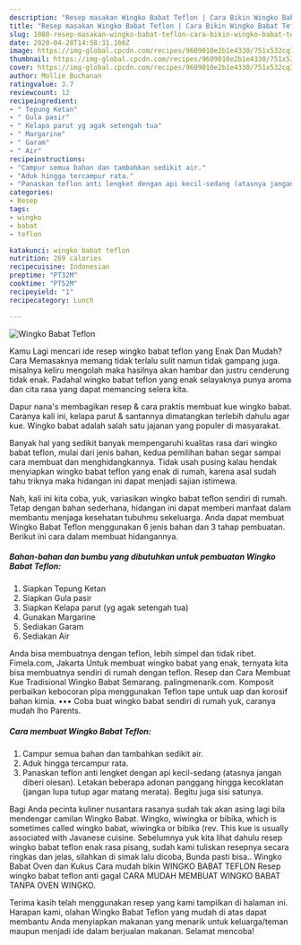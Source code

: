 ```yaml
---
description: "Resep masakan Wingko Babat Teflon | Cara Bikin Wingko Babat Teflon Yang Lezat"
title: "Resep masakan Wingko Babat Teflon | Cara Bikin Wingko Babat Teflon Yang Lezat"
slug: 1080-resep-masakan-wingko-babat-teflon-cara-bikin-wingko-babat-teflon-yang-lezat
date: 2020-04-28T14:58:31.166Z
image: https://img-global.cpcdn.com/recipes/9609010e2b1e4330/751x532cq70/wingko-babat-teflon-foto-resep-utama.jpg
thumbnail: https://img-global.cpcdn.com/recipes/9609010e2b1e4330/751x532cq70/wingko-babat-teflon-foto-resep-utama.jpg
cover: https://img-global.cpcdn.com/recipes/9609010e2b1e4330/751x532cq70/wingko-babat-teflon-foto-resep-utama.jpg
author: Mollie Buchanan
ratingvalue: 3.7
reviewcount: 12
recipeingredient:
- " Tepung Ketan"
- " Gula pasir"
- " Kelapa parut yg agak setengah tua"
- " Margarine"
- " Garam"
- " Air"
recipeinstructions:
- "Campur semua bahan dan tambahkan sedikit air."
- "Aduk hingga tercampur rata."
- "Panaskan teflon anti lengket dengan api kecil-sedang (atasnya jangan diberi olesan). Letakan beberapa adonan panggang hingga kecoklatan (jangan lupa tutup agar matang merata). Begitu juga sisi satunya."
categories:
- Resep
tags:
- wingko
- babat
- teflon

katakunci: wingko babat teflon 
nutrition: 269 calories
recipecuisine: Indonesian
preptime: "PT32M"
cooktime: "PT52M"
recipeyield: "1"
recipecategory: Lunch

---
```



![Wingko Babat Teflon](https://img-global.cpcdn.com/recipes/9609010e2b1e4330/751x532cq70/wingko-babat-teflon-foto-resep-utama.jpg)

Kamu Lagi mencari ide resep wingko babat teflon yang Enak Dan Mudah? Cara Memasaknya memang tidak terlalu sulit namun tidak gampang juga. misalnya keliru mengolah maka hasilnya akan hambar dan justru cenderung tidak enak. Padahal wingko babat teflon yang enak selayaknya punya aroma dan cita rasa yang dapat memancing selera kita.

Dapur nana&#39;s membagikan resep &amp; cara praktis membuat kue wingko babat. Caranya kali ini, kelapa parut &amp; santannya dimatangkan terlebih dahulu agar kue. Wingko babat adalah salah satu jajanan yang populer di masyarakat.

Banyak hal yang sedikit banyak mempengaruhi kualitas rasa dari wingko babat teflon, mulai dari jenis bahan, kedua pemilihan bahan segar sampai cara membuat dan menghidangkannya. Tidak usah pusing kalau hendak menyiapkan wingko babat teflon yang enak di rumah, karena asal sudah tahu triknya maka hidangan ini dapat menjadi sajian istimewa.


Nah, kali ini kita coba, yuk, variasikan wingko babat teflon sendiri di rumah. Tetap dengan bahan sederhana, hidangan ini dapat memberi manfaat dalam membantu menjaga kesehatan tubuhmu sekeluarga. Anda dapat membuat Wingko Babat Teflon menggunakan 6 jenis bahan dan 3 tahap pembuatan. Berikut ini cara dalam membuat hidangannya.

<!--inarticleads1-->

##### Bahan-bahan dan bumbu yang dibutuhkan untuk pembuatan Wingko Babat Teflon:

1. Siapkan  Tepung Ketan
1. Siapkan  Gula pasir
1. Siapkan  Kelapa parut (yg agak setengah tua)
1. Gunakan  Margarine
1. Sediakan  Garam
1. Sediakan  Air


Anda bisa membuatnya dengan teflon, lebih simpel dan tidak ribet. Fimela.com, Jakarta Untuk membuat wingko babat yang enak, ternyata kita bisa membuatnya sendiri di rumah dengan teflon. Resep dan Cara Membuat Kue Tradisional Wingko Babat Semarang. palingmenarik.com. Komposit perbaikan kebocoran pipa menggunakan Teflon tape untuk uap dan korosif bahan kimia. ••• Coba buat wingko babat sendiri di rumah yuk, caranya mudah lho Parents. 

<!--inarticleads2-->

##### Cara membuat Wingko Babat Teflon:

1. Campur semua bahan dan tambahkan sedikit air.
1. Aduk hingga tercampur rata.
1. Panaskan teflon anti lengket dengan api kecil-sedang (atasnya jangan diberi olesan). Letakan beberapa adonan panggang hingga kecoklatan (jangan lupa tutup agar matang merata). Begitu juga sisi satunya.


Bagi Anda pecinta kuliner nusantara rasanya sudah tak akan asing lagi bila mendengar camilan Wingko Babat. Wingko, wiwingka or bibika, which is sometimes called wingko babat, wiwingka or bibika (rev. This kue is usually associated with Javanese cuisine. Sebelumnya yuk kita lihat dahulu resep wingko babat teflon enak rasa pisang, sudah kami tuliskan resepnya secara ringkas dan jelas, silahkan di simak lalu dicoba, Bunda pasti bisa.. Wingko Babat Oven dan Kukus Cara mudah bikin WINGKO BABAT TEFLON Resep wingko babat teflon anti gagal CARA MUDAH MEMBUAT WINGKO BABAT TANPA OVEN WINGKO. 

Terima kasih telah menggunakan resep yang kami tampilkan di halaman ini. Harapan kami, olahan Wingko Babat Teflon yang mudah di atas dapat membantu Anda menyiapkan makanan yang menarik untuk keluarga/teman maupun menjadi ide dalam berjualan makanan. Selamat mencoba!
